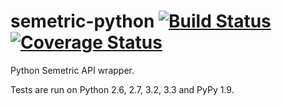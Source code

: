 semetric-python [![Build Status](https://travis-ci.org/mattjeffery/semetric-python.png?branch=master)](https://travis-ci.org/mattjeffery/semetric-python) [![Coverage Status](https://coveralls.io/repos/mattjeffery/semetric-python/badge.png?branch=master)](https://coveralls.io/r/mattjeffery/semetric-python?branch=master)
===============

Python Semetric API wrapper.

Tests are run on Python 2.6, 2.7, 3.2, 3.3 and PyPy 1.9.
